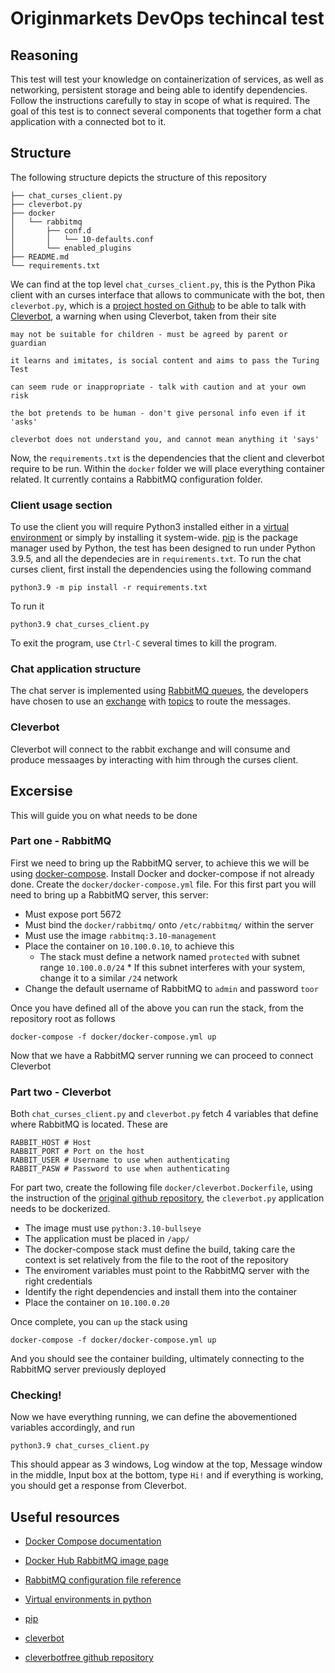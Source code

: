 # Originmarkets DevOps techincal test

## Reasoning

This test will test your knowledge on containerization of services, as well as networking, persistent storage and being able to identify dependencies. Follow the instructions carefully to stay in scope of what is required. The goal of this test is to connect several components that together form a chat application with a connected bot to it.

## Structure

The following structure depicts the structure of this repository

```
├── chat_curses_client.py
├── cleverbot.py
├── docker
│   └── rabbitmq
│       ├── conf.d
│       │   └── 10-defaults.conf
│       └── enabled_plugins
├── README.md
└── requirements.txt

```

We can find at the top level `chat_curses_client.py`, this is the Python Pika client with an curses interface that allows to communicate with the bot, then `cleverbot.py`, which is a [project hosted on Github](https://github.com/plasticuproject/cleverbotfree) to be able to talk with [Cleverbot](https://www.cleverbot.com/), a warning when using Cleverbot, taken from their site


```
may not be suitable for children - must be agreed by parent or guardian

it learns and imitates, is social content and aims to pass the Turing Test

can seem rude or inappropriate - talk with caution and at your own risk

the bot pretends to be human - don't give personal info even if it 'asks'

cleverbot does not understand you, and cannot mean anything it 'says'
```

Now, the `requirements.txt` is the dependencies that the client and cleverbot require to be run. Within the `docker` folder we will place everything container related. It currently contains a RabbitMQ configuration folder.


### Client usage section

To use the client you will require Python3 installed either in a [virtual environment](https://docs.python.org/3/library/venv.html) or simply by installing it system-wide. [pip](https://pip.pypa.io/en/stable/) is the package manager used by Python, the test has been designed to run under Python 3.9.5, and all the dependecies are in `requirements.txt`. To run the chat curses client, first install the dependencies using the following command

```
python3.9 -m pip install -r requirements.txt
```

To run it 

```
python3.9 chat_curses_client.py
```

To exit the program, use `Ctrl-C` several times to kill the program.


### Chat application structure

The chat server is implemented using [RabbitMQ queues](https://www.rabbitmq.com/), the developers have chosen to use an [exchange](https://www.rabbitmq.com/tutorials/tutorial-three-python.html) with [topics](https://www.rabbitmq.com/tutorials/tutorial-five-python.html) to route the messages.


### Cleverbot

Cleverbot will connect to the rabbit exchange and will consume and produce messaages by interacting with him through the curses client.


## Excersise

This will guide you on what needs to be done

### Part one - RabbitMQ

First we need to bring up the RabbitMQ server, to achieve this we will be using [docker-compose](https://docs.docker.com/compose/). Install Docker and docker-compose if not already done.
Create the `docker/docker-compose.yml` file. For this first part you will need to bring up a RabbitMQ server, this server:

- Must expose port 5672
- Must bind the `docker/rabbitmq/` onto `/etc/rabbitmq/` within the server
- Must use the image `rabbitmq:3.10-management`
- Place the container on `10.100.0.10`, to achieve this 
	- The stack must define a network named `protected` with subnet range `10.100.0.0/24` * If this subnet interferes with your system, change it to a similar `/24` network
- Change the default username of RabbitMQ to `admin` and password `toor`


Once you have defined all of the above you can run the stack, from the repository root as follows

```
docker-compose -f docker/docker-compose.yml up
```

Now that we have a RabbitMQ server running we can proceed to connect Cleverbot

### Part two - Cleverbot

Both `chat_curses_client.py` and `cleverbot.py` fetch 4 variables that define where RabbitMQ is located. These are

```
RABBIT_HOST # Host
RABBIT_PORT # Port on the host
RABBIT_USER # Username to use when authenticating
RABBIT_PASW # Password to use when authenticating
```

For part two, create the following file `docker/cleverbot.Dockerfile`, using the instruction of the [original github repository](https://github.com/plasticuproject/cleverbotfree), the `cleverbot.py` application needs to be dockerized.

- The image must use `python:3.10-bullseye`
- The application must be placed in `/app/`
- The docker-compose stack must define the build, taking care the context is set relatively from the file to the root of the repository
- The enviroment variables must point to the RabbitMQ server with the right credentials
- Identify the right dependencies and install them into the container
- Place the container on `10.100.0.20`

Once complete, you can `up` the stack using

```
docker-compose -f docker/docker-compose.yml up
```

And you should see the container building, ultimately connecting to the RabbitMQ server previously deployed

### Checking!

Now we have everything running, we can define the abovementioned variables accordingly, and run

```
python3.9 chat_curses_client.py
```

This should appear as 3 windows, Log window at the top, Message window in the middle, Input box at the bottom, type `Hi!` and if everything is working, you should get a response from Cleverbot.



## Useful resources

- [Docker Compose documentation](https://docs.docker.com/compose/compose-file/compose-file-v3/)
- [Docker Hub RabbitMQ image page](https://hub.docker.com/_/rabbitmq)
- [RabbitMQ configuration file reference ](https://hub.docker.com/_/rabbitmq)

- [Virtual environments in python](https://docs.python.org/3/library/venv.html)
- [pip](https://pip.pypa.io/en/stable/)
- [cleverbot](https://www.cleverbot.com/)
- [cleverbotfree github repository](https://github.com/plasticuproject/cleverbotfree)
